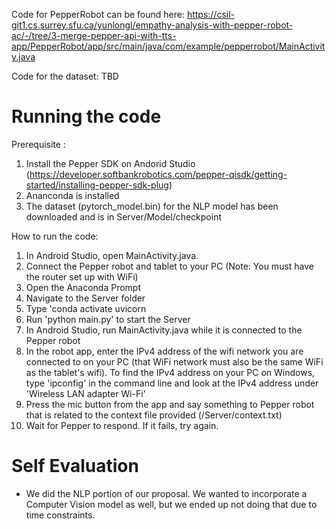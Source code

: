 Code for PepperRobot can be found here: https://csil-git1.cs.surrey.sfu.ca/yunlongl/empathy-analysis-with-pepper-robot-ac/-/tree/3-merge-pepper-api-with-tts-app/PepperRobot/app/src/main/java/com/example/pepperrobot/MainActivity.java

Code for the dataset: TBD

# Running the code
Prerequisite : 
1. Install the Pepper SDK on Andorid Studio (https://developer.softbankrobotics.com/pepper-qisdk/getting-started/installing-pepper-sdk-plug)
2. Ananconda is installed
3. The dataset (pytorch_model.bin) for the NLP model has been downloaded and is in Server/Model/checkpoint

How to run the code:
1. In Android Studio, open MainActivity.java.
2. Connect the Pepper robot and tablet to your PC (Note: You must have the router set up with WiFi)
3. Open the Anaconda Prompt
4. Navigate to the Server folder
5. Type 'conda activate uvicorn
6. Run 'python main.py' to start the Server
7. In Android Studio, run MainActivity.java while it is connected to the Pepper robot
8. In the robot app, enter the IPv4 address of the wifi network you are connected to on your PC (that WiFi network must also be the same WiFi as the tablet's wifi). To find the IPv4 address on your PC on Windows, type 'ipconfig' in the command line and look at the IPv4 address under 'Wireless LAN adapter Wi-Fi'
9. Press the mic button from the app and say something to Pepper robot that is related to the context file provided (/Server/context.txt)
10. Wait for Pepper to respond. If it fails, try again.

# Self Evaluation
- We did the NLP portion of our proposal. We wanted to incorporate a Computer Vision model as well, but we ended up not doing that due to time constraints.


